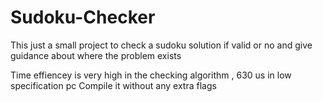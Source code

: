 # Sudoku-Checker

This just a small project to check a sudoku solution if valid or no and give guidance about where the problem exists

Time effiencey is very high in the checking algorithm , 630 us in low specification pc
Compile it without any extra flags
